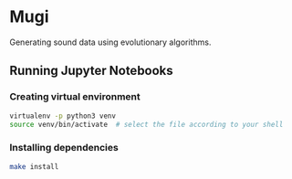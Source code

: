 # Mugi

Generating sound data using evolutionary algorithms.

## Running Jupyter Notebooks

### Creating virtual environment

```sh
virtualenv -p python3 venv 
source venv/bin/activate  # select the file according to your shell
```

### Installing dependencies

```sh
make install
```
